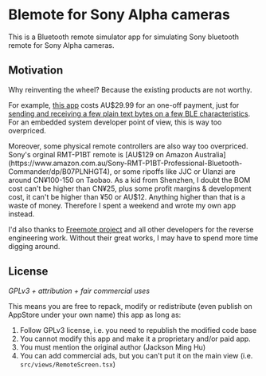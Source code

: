 # Blemote for Sony Alpha cameras

This is a Bluetooth remote simulator app for simulating Sony bluetooth remote for Sony Alpha cameras. 

## Motivation

Why reinventing the wheel? Because the existing products are not worthy. 

For example, [this app](https://apps.apple.com/au/app/bt-cam-for-sony-camera-remote/id6443771044) costs AU$29.99 for an one-off payment, just for [sending and receiving a few plain text bytes on a few BLE characteristics](https://github.com/coral/freemote). For an embedded system developer point of view, this is way too overpriced. 

Moreover, some physical remote controllers are also way too overpriced. Sony's orginal RMT-P1BT remote is [AU$129 on Amazon Australia](https://www.amazon.com.au/Sony-RMT-P1BT-Professional-Bluetooth-Commander/dp/B07PLNHGT4), or some ripoffs like JJC or Ulanzi are around CN¥100-150 on Taobao. As a kid from Shenzhen, I doubt the BOM cost can't be higher than CN¥25, plus some profit margins & development cost, it can't be higher than ¥50 or AU$12. Anything higher than that is a waste of money. Therefore I spent a weekend and wrote my own app instead.

I'd also thanks to [Freemote project](https://github.com/coral/freemote) and all other developers for the reverse engineering work. Without their great works, I may have to spend more time digging around.

## License

*GPLv3 + attribution + fair commercial uses*

This means you are free to repack, modify or redistribute (even publish on AppStore under your own name) this app as long as:

1. Follow GPLv3 license, i.e. you need to republish the modified code base
2. You cannot modify this app and make it a proprietary and/or paid app. 
3. You must mention the original author (Jackson Ming Hu)
4. You can add commercial ads, but you can't put it on the main view  (i.e. `src/views/RemoteScreen.tsx`)